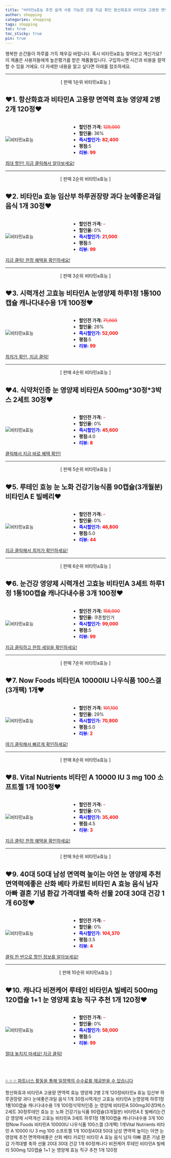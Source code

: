 ```yaml
---
title: "비타민a효능 추천 쉽게 사용 가능한 모델 지금 확인 항산화효과 비타민A 고용량 면역력 효능"
author: shopping
categories: shopping
tags: shopping
toc: true
toc_sticky: true
pin: true
---
```

행복한 순간들이 하루를 가득 채우길 바랍니다. 혹시 비타민a효능 찾아보고 계신가요?  이 제품은 사용자들에게 높은평가를 받은 제품들입니다. 구입하시면 시간과 비용을 절약할 수 있을 거에요. 더 자세한 내용을 알고 싶다면 아래를 참조하세요.

---
<p class="toplist" style="margin: 0 auto; display: block; width: fit-content;">[ 판매 1순위 비타민a효능 ]</p>

<h2><strong>❤️1. 항산화효과 비타민A 고용량 면역력 효능 영양제 2병 2개 120정❤️</strong></h2>

<div style="display: flex; align-items: center;">
    <div style="flex: 0.4;">
        <img src="https://thumbnail8.coupangcdn.com/thumbnails/remote/230x230ex/image/vendor_inventory/c752/6d85892685f5ee4e566c5b9ae41ff3ab2df9f2f8229fd0202c6f04aef18f.jpg" alt="비타민a효능" style="max-width: 100%;">
    </div>
    <div style="flex: 0.6; margin-left: 10px;">
        <ul>
            <li><strong>할인전 가격:</strong> <del style="color: red;">129,000</del></li>
            <li><strong>할인율:</strong> 36%</li>
            <li><span style='color:blue'><strong>즉시할인가:</strong></span> <span style='color:red'><strong>82,400</strong></span></li>
            <li><strong>평점:</strong>5</li>
            <li><span style='color:blue'><strong>리뷰:</strong></span> <span style='color:red'><strong>99</strong></span></li>
        </ul>
    </div>
</div>
<div class="center">
    <a href="https://selin100587.github.io?lptag=AF9450613&subid=githubio&pageKey=7674266146&traceid=V0-153&itemId=20480898735&vendorItemId=87559880126" class="myButton">
        최대 할인! 지금 클릭해서 알아보세요!
    </a>
</div>


---
<p class="toplist" style="margin: 0 auto; display: block; width: fit-content;">[ 판매 2순위 비타민a효능 ]</p>

<h2><strong>❤️2. 비타민a 효능 임산부 하루권장량 과다 눈에좋은과일 음식 1개 30정❤️</strong></h2>

<div style="display: flex; align-items: center;">
    <div style="flex: 0.4;">
        <img src="https://thumbnail10.coupangcdn.com/thumbnails/remote/230x230ex/image/vendor_inventory/f3c0/75852b097599f8457be8e3538e6364e21b1f12e79a9dea380aa505e61104.jpg" alt="비타민a효능" style="max-width: 100%;">
    </div>
    <div style="flex: 0.6; margin-left: 10px;">
        <ul>
            <li><strong>할인전 가격:</strong> <del style="color: red;">-</del></li>
            <li><strong>할인율:</strong> 0%</li>
            <li><span style='color:blue'><strong>즉시할인가:</strong></span> <span style='color:red'><strong>21,000</strong></span></li>
            <li><strong>평점:</strong>5</li>
            <li><span style='color:blue'><strong>리뷰:</strong></span> <span style='color:red'><strong>99</strong></span></li>
        </ul>
    </div>
</div>
<div class="center">
    <a href="https://selin100587.github.io?lptag=AF9450613&subid=githubio&pageKey=8203826535&traceid=V0-153&itemId=20392907837&vendorItemId=87475606078" class="myButton">
        지금 클릭! 한정 혜택을 확인하세요!
    </a>
</div>


---
<p class="toplist" style="margin: 0 auto; display: block; width: fit-content;">[ 판매 3순위 비타민a효능 ]</p>

<h2><strong>❤️3. 시력개선 고효능 비타민A 눈영양제 하루1정 1통100캡슐 캐나다내수용 1개 100정❤️</strong></h2>

<div style="display: flex; align-items: center;">
    <div style="flex: 0.4;">
        <img src="https://thumbnail10.coupangcdn.com/thumbnails/remote/230x230ex/image/vendor_inventory/a399/db3716ee7c08586939e5585580b0c40c2953c41aaea8ab4b2b89ed0463cb.jpg" alt="비타민a효능" style="max-width: 100%;">
    </div>
    <div style="flex: 0.6; margin-left: 10px;">
        <ul>
            <li><strong>할인전 가격:</strong> <del style="color: red;">71,000</del></li>
            <li><strong>할인율:</strong> 26%</li>
            <li><span style='color:blue'><strong>즉시할인가:</strong></span> <span style='color:red'><strong>52,000</strong></span></li>
            <li><strong>평점:</strong>5</li>
            <li><span style='color:blue'><strong>리뷰:</strong></span> <span style='color:red'><strong>99</strong></span></li>
        </ul>
    </div>
</div>
<div class="center">
    <a href="https://selin100587.github.io?lptag=AF9450613&subid=githubio&pageKey=7861008398&traceid=V0-153&itemId=21450938361&vendorItemId=90717349853" class="myButton">
        최저가 확인, 지금 클릭!
    </a>
</div>


---
<p class="toplist" style="margin: 0 auto; display: block; width: fit-content;">[ 판매 4순위 비타민a효능 ]</p>

<h2><strong>❤️4. 식약처인증 눈 영양제 비타민A 500mg*30정*3박스 2세트 30정❤️</strong></h2>

<div style="display: flex; align-items: center;">
    <div style="flex: 0.4;">
        <img src="https://thumbnail10.coupangcdn.com/thumbnails/remote/230x230ex/image/vendor_inventory/2366/d22b11f8208dfe8492b457e453351bf0ab53529af98590315aca59cf8784.jpg" alt="비타민a효능" style="max-width: 100%;">
    </div>
    <div style="flex: 0.6; margin-left: 10px;">
        <ul>
            <li><strong>할인전 가격:</strong> <del style="color: red;">-</del></li>
            <li><strong>할인율:</strong> 0%</li>
            <li><span style='color:blue'><strong>즉시할인가:</strong></span> <span style='color:red'><strong>45,600</strong></span></li>
            <li><strong>평점:</strong>4.0</li>
            <li><span style='color:blue'><strong>리뷰:</strong></span> <span style='color:red'><strong>8</strong></span></li>
        </ul>
    </div>
</div>
<div class="center">
    <a href="https://selin100587.github.io?lptag=AF9450613&subid=githubio&pageKey=6170795793&traceid=V0-153&itemId=12298145829&vendorItemId=79568370065" class="myButton">
        클릭해서 지금 바로 혜택 확인!
    </a>
</div>


---
<p class="toplist" style="margin: 0 auto; display: block; width: fit-content;">[ 판매 5순위 비타민a효능 ]</p>

<h2><strong>❤️5. 루테인 효능 눈 노화 건강기능식품 90캡슐(3개월분) 비타민A E 빌베리❤️</strong></h2>

<div style="display: flex; align-items: center;">
    <div style="flex: 0.4;">
        <img src="https://thumbnail10.coupangcdn.com/thumbnails/remote/230x230ex/image/vendor_inventory/83f3/6994ec739066ee67ae2b439de6eb3839030a9e7e568b897ab80bc9096687.jpg" alt="비타민a효능" style="max-width: 100%;">
    </div>
    <div style="flex: 0.6; margin-left: 10px;">
        <ul>
            <li><strong>할인전 가격:</strong> <del style="color: red;">-</del></li>
            <li><strong>할인율:</strong> 0%</li>
            <li><span style='color:blue'><strong>즉시할인가:</strong></span> <span style='color:red'><strong>46,800</strong></span></li>
            <li><strong>평점:</strong>5.0</li>
            <li><span style='color:blue'><strong>리뷰:</strong></span> <span style='color:red'><strong>44</strong></span></li>
        </ul>
    </div>
</div>
<div class="center">
    <a href="https://selin100587.github.io?lptag=AF9450613&subid=githubio&pageKey=8011002844&traceid=V0-153&itemId=16093023360&vendorItemId=87337570030" class="myButton">
        지금 클릭해서 최저가 확인하세요!
    </a>
</div>


---
<p class="toplist" style="margin: 0 auto; display: block; width: fit-content;">[ 판매 6순위 비타민a효능 ]</p>

<h2><strong>❤️6. 눈건강 영양제 시력개선 고효능 비타민A 3세트 하루1정 1통100캡슐 캐나다내수용 3개 100정❤️</strong></h2>

<div style="display: flex; align-items: center;">
    <div style="flex: 0.4;">
        <img src="https://thumbnail8.coupangcdn.com/thumbnails/remote/230x230ex/image/vendor_inventory/6bb9/7b3a0ae283441e396c91cdb3c11779ccda6e5567d66150e25fe359ae8550.jpg" alt="비타민a효능" style="max-width: 100%;">
    </div>
    <div style="flex: 0.6; margin-left: 10px;">
        <ul>
            <li><strong>할인전 가격:</strong> <del style="color: red;">158,000</del></li>
            <li><strong>할인율:</strong> 쿠폰할인가</li>
            <li><span style='color:blue'><strong>즉시할인가:</strong></span> <span style='color:red'><strong>99,000</strong></span></li>
            <li><strong>평점:</strong>5</li>
            <li><span style='color:blue'><strong>리뷰:</strong></span> <span style='color:red'><strong>99</strong></span></li>
        </ul>
    </div>
</div>
<div class="center">
    <a href="https://selin100587.github.io?lptag=AF9450613&subid=githubio&pageKey=7861008398&traceid=V0-153&itemId=23692213926&vendorItemId=90717356997" class="myButton">
        지금 클릭하고 한정 세일을 확인하세요!
    </a>
</div>


---
<p class="toplist" style="margin: 0 auto; display: block; width: fit-content;">[ 판매 7순위 비타민a효능 ]</p>

<h2><strong>❤️7. Now Foods 비타민A 10000IU 나우식품 100스겔 (3개팩) 1개❤️</strong></h2>

<div style="display: flex; align-items: center;">
    <div style="flex: 0.4;">
        <img src="https://thumbnail10.coupangcdn.com/thumbnails/remote/230x230ex/image/vendor_inventory/090e/7aec0fd2447c38b669c6bf33b0dd2c51eb172394b676d184d53fe913e8a8.jpg" alt="비타민a효능" style="max-width: 100%;">
    </div>
    <div style="flex: 0.6; margin-left: 10px;">
        <ul>
            <li><strong>할인전 가격:</strong> <del style="color: red;">101,100</del></li>
            <li><strong>할인율:</strong> 29%</li>
            <li><span style='color:blue'><strong>즉시할인가:</strong></span> <span style='color:red'><strong>70,800</strong></span></li>
            <li><strong>평점:</strong>5.0</li>
            <li><span style='color:blue'><strong>리뷰:</strong></span> <span style='color:red'><strong>2</strong></span></li>
        </ul>
    </div>
</div>
<div class="center">
    <a href="https://selin100587.github.io?lptag=AF9450613&subid=githubio&pageKey=5640696888&traceid=V0-153&itemId=23013242651&vendorItemId=90067645460" class="myButton">
        여기 클릭해서 빠르게 확인하세요!
    </a>
</div>


---
<p class="toplist" style="margin: 0 auto; display: block; width: fit-content;">[ 판매 8순위 비타민a효능 ]</p>

<h2><strong>❤️8. Vital Nutrients 비타민 A 10000 IU 3 mg 100 소프트젤 1개 100정❤️</strong></h2>

<div style="display: flex; align-items: center;">
    <div style="flex: 0.4;">
        <img src="https://thumbnail9.coupangcdn.com/thumbnails/remote/230x230ex/image/vendor_inventory/1312/13470cf09a746d5c8c405853e190fd4d048904eae3880364309d42e28885.jpg" alt="비타민a효능" style="max-width: 100%;">
    </div>
    <div style="flex: 0.6; margin-left: 10px;">
        <ul>
            <li><strong>할인전 가격:</strong> <del style="color: red;">-</del></li>
            <li><strong>할인율:</strong> 0%</li>
            <li><span style='color:blue'><strong>즉시할인가:</strong></span> <span style='color:red'><strong>35,400</strong></span></li>
            <li><strong>평점:</strong>4.5</li>
            <li><span style='color:blue'><strong>리뷰:</strong></span> <span style='color:red'><strong>3</strong></span></li>
        </ul>
    </div>
</div>
<div class="center">
    <a href="https://selin100587.github.io?lptag=AF9450613&subid=githubio&pageKey=18707557&traceid=V0-153&itemId=14428966385&vendorItemId=81672725944" class="myButton">
        지금 클릭! 한정 혜택을 확인하세요!
    </a>
</div>


---
<p class="toplist" style="margin: 0 auto; display: block; width: fit-content;">[ 판매 9순위 비타민a효능 ]</p>

<h2><strong>❤️9. 40대 50대 남성 면역력 높이는 아연 눈 영양제 추천 면역력에좋은 산화 베타 카로틴 비타민 A 효능 음식 남자 아빠 결혼 기념 환갑 가격대별 축하 선물 20대 30대 건강 1개 60정❤️</strong></h2>

<div style="display: flex; align-items: center;">
    <div style="flex: 0.4;">
        <img src="https://thumbnail8.coupangcdn.com/thumbnails/remote/230x230ex/image/vendor_inventory/5389/c59542a8f7c421dbc183e1aea740ff190ceda127bdfe44c8ac341d17ec10.jpg" alt="비타민a효능" style="max-width: 100%;">
    </div>
    <div style="flex: 0.6; margin-left: 10px;">
        <ul>
            <li><strong>할인전 가격:</strong> <del style="color: red;">-</del></li>
            <li><strong>할인율:</strong> 0%</li>
            <li><span style='color:blue'><strong>즉시할인가:</strong></span> <span style='color:red'><strong>104,370</strong></span></li>
            <li><strong>평점:</strong>3.5</li>
            <li><span style='color:blue'><strong>리뷰:</strong></span> <span style='color:red'><strong>4</strong></span></li>
        </ul>
    </div>
</div>
<div class="center">
    <a href="https://selin100587.github.io?lptag=AF9450613&subid=githubio&pageKey=6574697157&traceid=V0-153&itemId=17751376750&vendorItemId=84915843013" class="myButton">
        클릭 한 번으로 할인 정보를 알아보세요!
    </a>
</div>


---
<p class="toplist" style="margin: 0 auto; display: block; width: fit-content;">[ 판매 10순위 비타민a효능 ]</p>

<h2><strong>❤️10. 캐나다 비젼케어 루테인 비타민A 빌베리 500mg 120캡슐 1+1 눈 영양제 효능 직구 추천 1개 120정❤️</strong></h2>

<div style="display: flex; align-items: center;">
    <div style="flex: 0.4;">
        <img src="https://thumbnail7.coupangcdn.com/thumbnails/remote/230x230ex/image/vendor_inventory/b3be/41a716f8d1d8a4f5eada7b256bf2ee4d48f48161511c63d653442bb334e6.jpg" alt="비타민a효능" style="max-width: 100%;">
    </div>
    <div style="flex: 0.6; margin-left: 10px;">
        <ul>
            <li><strong>할인전 가격:</strong> <del style="color: red;">-</del></li>
            <li><strong>할인율:</strong> 0%</li>
            <li><span style='color:blue'><strong>즉시할인가:</strong></span> <span style='color:red'><strong>58,000</strong></span></li>
            <li><strong>평점:</strong>5</li>
            <li><span style='color:blue'><strong>리뷰:</strong></span> <span style='color:red'><strong>99</strong></span></li>
        </ul>
    </div>
</div>
<div class="center">
    <a href="https://selin100587.github.io?lptag=AF9450613&subid=githubio&pageKey=6489761731&traceid=V0-153&itemId=14242358072&vendorItemId=81487566384" class="myButton">
        절대 놓치지 마세요! 지금 클릭!
    </a>
</div>

<br><br><br>[💦 💦 💦 파트너스 활동을 통해 일정액의 수수료를 제공받을 수 있습니다](https://link.coupang.com/a/bcpT2c)<br><br>항산화효과 비타민A 고용량 면역력 효능 영양제 2병 2개 120정비타민a 효능 임산부 하루권장량 과다 눈에좋은과일 음식 1개 30정시력개선 고효능 비타민A 눈영양제 하루1정 1통100캡슐 캐나다내수용 1개 100정식약처인증 눈 영양제 비타민A 500mg*30정*3박스 2세트 30정루테인 효능 눈 노화 건강기능식품 90캡슐(3개월분) 비타민A E 빌베리눈건강 영양제 시력개선 고효능 비타민A 3세트 하루1정 1통100캡슐 캐나다내수용 3개 100정Now Foods 비타민A 10000IU 나우식품 100스겔 (3개팩) 1개Vital Nutrients 비타민 A 10000 IU 3 mg 100 소프트젤 1개 100정40대 50대 남성 면역력 높이는 아연 눈 영양제 추천 면역력에좋은 산화 베타 카로틴 비타민 A 효능 음식 남자 아빠 결혼 기념 환갑 가격대별 축하 선물 20대 30대 건강 1개 60정캐나다 비젼케어 루테인 비타민A 빌베리 500mg 120캡슐 1+1 눈 영양제 효능 직구 추천 1개 120정